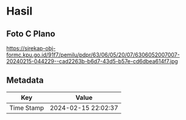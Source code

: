 # Hasil

## Foto C Plano

https://sirekap-obj-formc.kpu.go.id/91f7/pemilu/pdpr/63/06/05/20/07/6306052007007-20240215-044229--cad2263b-b6d7-43d5-b57e-cd6dbea614f7.jpg


## Metadata

| Key        | Value               |
| ---------- | ------------------- |
| Time Stamp | 2024-02-15 22:02:37 |



